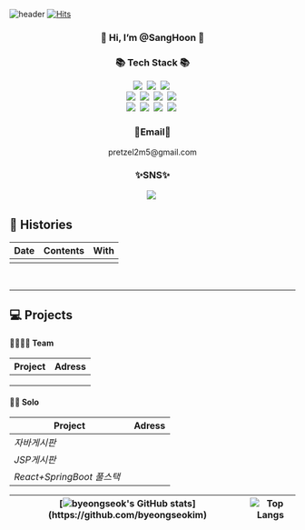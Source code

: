 ![header](https://capsule-render.vercel.app/api?type=venom&color=182B3A$height=200&text=Hoon%20Git&fontAlign=50&stroke=00FF00)
[![Hits](https://hits.seeyoufarm.com/api/count/incr/badge.svg?url=https%3A%2F%2Fgithub.com%2FIgu-ri&count_bg=%230002FF&title_bg=%23FFFFFF&icon=smugmug.svg&icon_color=%23004CFF&title=hits&edge_flat=false)](https://hits.seeyoufarm.com)
<h3 align="center">💫  Hi, I’m @SangHoon 💫</h3>

<h3 align="center">📚 Tech Stack 📚</h3>
<p align="center">
  <img src="https://img.shields.io/badge/Java-007396?style=flat-square&logo=Java&logoColor=white"/></a>&nbsp
  <img src="https://img.shields.io/badge/Python-3766AB?style=flat-square&logo=Python&logoColor=white"/></a>&nbsp 
  <img src="https://img.shields.io/badge/Javascript-ffb13b?style=flat-square&logo=javascript&logoColor=white"/></a>&nbsp 
  <br>
  <img src="https://img.shields.io/badge/Spring-6DB33F?style=flat-square&logo=Spring&logoColor=white"/></a>&nbsp
  <img src="https://img.shields.io/badge/SpringBoot-6DB33F?style=flat-square&logo=SpringBoot&logoColor=white"/></a>&nbsp 
  <img src="https://img.shields.io/badge/Node.js-339933?style=flat-square&logo=Node.js&logoColor=white"/></a>&nbsp
  <img src="https://img.shields.io/badge/Express-000000?style=flat-square&logo=Express&logoColor=white"/></a>&nbsp
  <br>
  <img src="https://img.shields.io/badge/Mysql-E6B91E?style=flat-square&logo=MySql&logoColor=white"/></a>&nbsp 
  <img src="https://img.shields.io/badge/AWS-232F3E?style=flat-square&logo=AmazonAWS&logoColor=white"/></a>&nbsp 
  <img src="https://img.shields.io/badge/Docker-2496ED?style=flat-square&logo=Docker&logoColor=white"/></a>&nbsp 
  <img src="https://img.shields.io/badge/Jenkins-D24939?style=flat-square&logo=Jenkins&logoColor=white"/></a>&nbsp 
</p>

<h3 align="center">💌Email💌</h3>
<p align="center">pretzel2m5@gmail.com</p>
<h3 align="center">✨SNS✨</h3>
<p align="center">
  <a href="https://www.instagram.com/pretzel_2m3/"><img src="https://img.shields.io/badge/Instagram-E4405F?style=flat-square&logo=Instagram&logoColor=white&link=https://www.instagram.com/pretzel_2m3/"/></a>&nbsp
</p>
<!---
Igu-ri/Igu-ri is a ✨ special ✨ repository because its `README.md` (this file) appears on your GitHub profile.
You can click the Preview link to take a look at your changes.

  
![header](https://capsule-render.vercel.app/api?type=waving&color=timeGradient&text=Welcome%20to%20byeongseok%20GitHub%20(●'◡'●)&animation=twinkling&fontSize=25&fontAlignY=40&fontAlign=70&height=250&desc=Web%20Developer%20Student&rotate=0)
---




## 🛠주 사용 기술 스택 🛠
![Java](https://img.shields.io/badge/Java-007396?style=for-the-badge&logo=openjdk&logoColor=white)
![JavaScript](https://img.shields.io/badge/JavaScript-F7DF1E?style=for-the-badge&logo=javascript&logoColor=black)
![HTML5](https://img.shields.io/badge/HTML5-E34F26?style=for-the-badge&logo=html5&logoColor=white)
![CSS3](https://img.shields.io/badge/CSS3-1572B6?style=for-the-badge&logo=css3&logoColor=white)
![React](https://img.shields.io/badge/React-61DAFB?style=for-the-badge&logo=react&logoColor=black)
![Node.js](https://img.shields.io/badge/Node.js-339933?style=for-the-badge&logo=nodedotjs&logoColor=white)
![Spring](https://img.shields.io/badge/Spring-6DB33F?style=for-the-badge&logo=spring&logoColor=white)
![Spring Boot](https://img.shields.io/badge/Spring_Boot-6DB33F?style=for-the-badge&logo=spring-boot&logoColor=white)
![C#](https://img.shields.io/badge/C%23-512BD4?style=for-the-badge&logo=csharp&logoColor=white)


![Amazon RDS](https://img.shields.io/badge/Amazon_RDS-232F3E?style=for-the-badge&logo=amazon-rds&logoColor=white)
![AWSElasticBeanstalk](https://img.shields.io/badge/AWSElasticBeanstalk-232F3E?style=for-the-badge&logo=amazon-elastic-beanstalk&logoColor=white)
![Amazon AWS](https://img.shields.io/badge/Amazon_AWS-232F3E?style=for-the-badge&logo=amazon-aws&logoColor=white)
![Amazon EC2](https://img.shields.io/badge/Amazon_EC2-232F3E?style=for-the-badge&logo=amazon-ec2&logoColor=white)
![Linux](https://img.shields.io/badge/Linux-000000?style=for-the-badge&logo=linux&logoColor=white)
![MariaDB](https://img.shields.io/badge/MariaDB-003545?style=for-the-badge&logo=mariadb&logoColor=white)
![MySQL](https://img.shields.io/badge/MySQL-4479A1?style=for-the-badge&logo=mysql&logoColor=white)
![Oracle](https://img.shields.io/badge/Oracle-F80000?style=for-the-badge&logo=oracle&logoColor=white)


![Eclipse IDE](https://img.shields.io/badge/Eclipse%20IDE-2C2255.svg?&style=for-the-badge&logo=Eclipse%20IDE&logoColor=white)
![Visual Studio Code](https://img.shields.io/badge/Visual%20Studio%20Code-007ACC.svg?&style=for-the-badge&logo=Visual%20Studio%20Code&logoColor=white)
![IntelliJ Idea](https://img.shields.io/badge/intellijidea-000000.svg?&style=for-the-badge&logo=intellijidea&logoColor=white)
## 🧰 사용해본 기술 스택 🧰
<img src="https://img.shields.io/badge/firebase-FFCA28?style=for-the-badge&logo=firebase&logoColor=white"><abcdefghijk>
![React Native](https://img.shields.io/badge/React_Native-61DAFB?style=for-the-badge&logo=react&logoColor=white)
![Android](https://img.shields.io/badge/Android-3DDC84?style=for-the-badge&logo=android&logoColor=white)
<img src="https://img.shields.io/badge/androidstudio-3DDC84?style=for-the-badge&logo=androidstudio&logoColor=white"> 
![Kotlin](https://img.shields.io/badge/Kotlin-0095D5?style=for-the-badge&logo=kotlin&logoColor=white)
![iOS](https://img.shields.io/badge/iOS-000000?style=for-the-badge&logo=ios&logoColor=white)
![macOS](https://img.shields.io/badge/macOS-000000?style=for-the-badge&logo=macos&logoColor=white)
![Python](https://img.shields.io/badge/Python-3776AB?style=for-the-badge&logo=python&logoColor=white)
![figma](https://img.shields.io/badge/figma-F24E1E?style=for-the-badge&logo=figma&logoColor=white)
![Adobe Premiere Pro](https://img.shields.io/badge/Adobe_Premiere_Pro-EA77FF?style=for-the-badge&logo=adobe-premiere-pro&logoColor=white)
![Adobe After Effects](https://img.shields.io/badge/Adobe_After_Effects-9999FF?style=for-the-badge&logo=adobe-after-effects&logoColor=white)
![Adobe Photoshop](https://img.shields.io/badge/Adobe_Photoshop-31A8FF?style=for-the-badge&logo=adobe-photoshop&logoColor=white)

## 📔 나의 관심 기술📔
![Swift](https://img.shields.io/badge/Swift-FA7343?style=for-the-badge&logo=swift&logoColor=white)
![flutter](https://img.shields.io/badge/flutter-02569B?style=for-the-badge&logo=flutter&logoColor=white)
![dart](https://img.shields.io/badge/dart-0175C2?style=for-the-badge&logo=dart&logoColor=white)
![arduino](https://img.shields.io/badge/arduino-00878F?style=for-the-badge&logo=arduino&logoColor=white)
![.net](https://img.shields.io/badge/dotnet-512BD4?style=for-the-badge&logo=dotnet&logoColor=white)
![docker](https://img.shields.io/badge/docker-2496ED?style=for-the-badge&logo=docker&logoColor=white)
![kubernetes](https://img.shields.io/badge/kubernetes-326CE5?style=for-the-badge&logo=kubernetes&logoColor=white)


<hr>


<!-- [![stackticon](https://firebasestorage.googleapis.com/v0/b/stackticon-81399.appspot.com/o/images%2F1690982818384?alt=media&token=2a38c110-ee97-4ae3-9ad6-b569944ec34a)](https://github.com/msdio/stackticon) -->

<!--
[![stackticon](https://firebasestorage.googleapis.com/v0/b/stackticon-81399.appspot.com/o/images%2F1690984961126?alt=media&token=39aa059b-8452-428b-979c-ac751eff9e27)](https://github.com/msdio/stackticon)
-->

<!-- <div style="text-align: center;">
<a href="https://github.com/msdio/stackticon">
  <img src="https://firebasestorage.googleapis.com/v0/b/stackticon-81399.appspot.com/o/images%2F1690982818384?alt=media&token=2a38c110-ee97-4ae3-9ad6-b569944ec34a" alt="stackticon" width="700px"/>
</a>
</div>

-->

<div align="left">

## 🎥 Histories <br>
<!-- <div align="center"> -->
  
| Date | Contents | With |
|:---:|:---:|:---:|
| | | |

  
<!-- </div> -->


<br><hr>
## 💻 Projects





#### 👨‍👩‍👦‍👦 Team
| Project | Adress |
|---|---|
 |||
 |||
 |||



#### 🙎‍♂️ Solo

| Project | Adress |
|---|---|
|*자바게시판* &nbsp; | |
|*JSP게시판* &nbsp; | |
|*React+SpringBoot 풀스택* &nbsp; | |


</div>
</details>

|[![byeongseok's GitHub stats](https://github-readme-stats.vercel.app/api?username=byeongseokim&include_all_commits=true&theme=swift&hide_border=true&count_private=true&locale=kr&disable_animations=false&show_owner=false&&theme=buefyhide_border=true")](https://github.com/byeongseokim)|![Top Langs](https://github-readme-stats.vercel.app/api/top-langs/?username=byeongseokim&langs_count=10&hide=html&layout=compact&custom_title=많이사용되는언어&hide_border=true)
| ------------- | ------------- |
